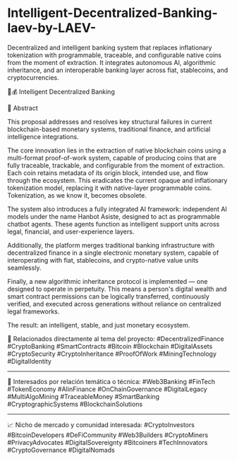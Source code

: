 # Intelligent-Decentralized-Banking-laev-by-LAEV-
Decentralized and intelligent banking system that replaces inflationary tokenization with programmable, traceable, and configurable native coins from the moment of extraction. It integrates autonomous AI, algorithmic inheritance, and an interoperable banking layer across fiat, stablecoins, and cryptocurrencies.


🧠💰 Intelligent Decentralized Banking

📜 Abstract

This proposal addresses and resolves key structural failures in current blockchain-based monetary systems, traditional finance, and artificial intelligence integrations.

The core innovation lies in the extraction of native blockchain coins using a multi-format proof-of-work system, capable of producing coins that are fully traceable, trackable, and configurable from the moment of extraction. Each coin retains metadata of its origin block, intended use, and flow through the ecosystem. This eradicates the current opaque and inflationary tokenization model, replacing it with native-layer programmable coins. Tokenization, as we know it, becomes obsolete.

The system also introduces a fully integrated AI framework: independent AI models under the name Hanbot Asiste, designed to act as programmable chatbot agents. These agents function as intelligent support units across legal, financial, and user-experience layers.

Additionally, the platform merges traditional banking infrastructure with decentralized finance in a single electronic monetary system, capable of interoperating with fiat, stablecoins, and crypto-native value units seamlessly.

Finally, a new algorithmic inheritance protocol is implemented — one designed to operate in perpetuity. This means a person's digital wealth and smart contract permissions can be logically transferred, continuously verified, and executed across generations without reliance on centralized legal frameworks.

The result: an intelligent, stable, and just monetary ecosystem.


🎯 Relacionados directamente al tema del proyecto:
#DecentralizedFinance #CryptoBanking #SmartContracts #Bitcoin #Blockchain #DigitalAssets #CryptoSecurity #CryptoInheritance #ProofOfWork #MiningTechnology #DigitalIdentity


---

🔗 Interesados por relación temática o técnica:
#Web3Banking #FinTech #TokenEconomy #AIinFinance #OnChainGovernance #DigitalLegacy #MultiAlgoMining #TraceableMoney #SmartBanking #CryptographicSystems #BlockchainSolutions


---

📈 Nicho de mercado y comunidad interesada:
#CryptoInvestors #BitcoinDevelopers #DeFiCommunity #Web3Builders #CryptoMiners #PrivacyAdvocates #DigitalSovereignty #Bitcoiners #TechInnovators #CryptoGovernance #DigitalNomads

